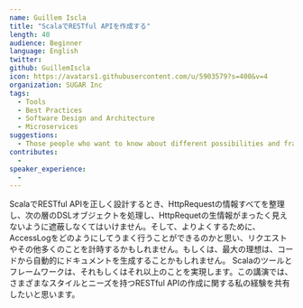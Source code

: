 ```yaml
---
name: Guillem Iscla
title: "ScalaでRESTful APIを作成する"
length: 40
audience: Beginner
language: English
twitter: 
github: GuillemIscla
icon: https://avatars1.githubusercontent.com/u/5903579?s=400&v=4
organization: SUGAR Inc
tags:
  - Tools
  - Best Practices
  - Software Design and Architecture
  - Microservices
suggestions:
  - Those people who want to know about different possibilities and frameworks that Scala has to create nice and powerful RESTful APIs
contributes:
  - 
speaker_experience:
  - 
---
```

ScalaでRESTful APIを正しく設計するとき、HttpRequestの情報すべてを整理し、次の層のDSLオブジェクトを処理し、HttpRequetの生情報がまったく見えないように遮蔽しなくてはいけません。そして、よりよくするために、AccessLogをどのようにしてうまく行うことができるのかと思い、リクエストやその他多くのことを計時するかもしれません。もしくは、最大の理想は、コードから自動的にドキュメントを生成することかもしれません。
Scalaのツールとフレームワークは、それもしくはそれ以上のことを実現します。この講演では、さまざまなスタイルとニーズを持つRESTful APIの作成に関する私の経験を共有したいと思います。
